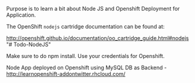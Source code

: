 Purpose is to learn a bit about Node JS and Openshift Deployment for Application.

The OpenShift `nodejs` cartridge documentation can be found at:

http://openshift.github.io/documentation/oo_cartridge_guide.html#nodejs
"# Todo-NodeJS" 

Make sure to do npm install.
Use your credentials for Openshift.

Node App deployed on Openshift using MySQL DB as Backend - http://learnopenshift-addontwitter.rhcloud.com/

